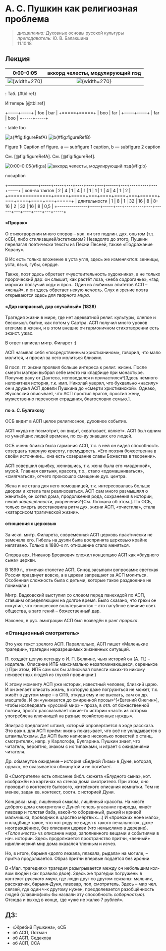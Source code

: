 # А. С. Пушкин как религиозная проблема
> _дисциплина:_ Духовные основы русской культуры  
> _преподаватель:_ Ю. В. Балакшина  
> 11.10.18  

## Лекция
<!--- •• ЗАПРОСИТЬ ПЕРВУЮ ПОЛОВИНУ ЛЕКЦИИ -->

 0:00–0:05 | аккорд челесты, модулирующий пэд
:---------------------:|:-----------------:
 ![](../Aspiro/IMG/SFU_0-00.png){width=270} | ![](../Aspiro/Ly/SmEt/SFUly_0-00.png){width=270}

: Таб. {#tbl:ref}

И теперь [@tbl:ref]



+-----+-----+
| foo | bar |
+=====+=====+
| boo | far |
+-----+-----+
| far | boo |
+-----+-----+

: table foo

<!--
<div id="fig:coolFig" class="subfigures">
![0:00–0:05](../Aspiro/IMG/SFU_0-00.png){#fig:cfa width=50%}
![аккорд челесты, модулирующий пэд](../Aspiro/Ly/SmEt/SFUly_0-00.png){#fig:cfa width=50%}

Caption
</div>
-->

<div id="fig:figureRef" class="subfigures">

![a](../Aspiro/Ly/SmEt/SFUly_0-00.png){#fig:figureRefA}
![b](../Aspiro/IMG/SFU_0-00.png){#fig:figureRefB}

Figure 1: Caption of figure. a — subfigure 1 caption, b — subfigure 2
caption

</div>

См. [@fig:figureRefA].
См. [@fig:figureRef].

<div id="fig:figureRef1" class="subfigures">

![0:00–0:05](../Aspiro/IMG/SFU_0-00.png){#fig:a}
![аккорд челесты, модулирующий пэд](../Aspiro/Ly/SmEt/SFUly_0-00.png){#fig:b}

nocaption
</div>

+---------------+-----+-----+---+----+----+---+------+---+----+----+---+-----+
| кол-во тактов | 2   | 4   | 1 | 4  | 1  | 1 | 1    | 1 | 4  | 4  | 1 | 2   |
+===============+=====+=====+===+====+====+===+======+===+====+====+===+=====+
| длительности  | 1   | 8   | 1 | 32 | 16 | 8 | 8–16 | 2 | 32 | 16 | 8 | 0,5 |
+---------------+-----+-----+---+----+----+---+------+---+----+----+---+-----+

#### «Пророк»
О стихотворении много споров – явл. ли это подлин. дух. опытом (т.з. оСБ), либо стилизацией/эстетизмом?
Незадолго до этого, Пушкин перелагал поэтически тексты из Песни Песней, также «Подражание Корану».

В Ис есть только вложение в уста угля, здесь же изменяются: зенницы, уста, язык, губы, сердце.

Также, поэт здесь обретает «чувствительность художника», а не только пророческий дар: он слышит, как растёт лоза, «неба содроганье», «гад морских ползучий ход» и проч..
Один из любимых эпитетов АСП – _«ясный»_, и он здесь обретает некую _ясность_.
Слух и зрение поэта открываются здесь для _тварного мира_.

#### «Дар напрасный, дар случайный» (1828)

Трагедия жизни в мире, где нет адекватной религ. культуры, слепое и бессмысл. бытие, как потом у Сартра.
АСП получил много уроков атеизма в жизни, и в этом внешне оч гармоничном стихотворении есть экзист. ужас.

В ответ написал митр. Филарет :)

АСП называл себя «посредственным христианином», говорил, что мало молится, и просил за него молиться близких.

В посл. гг. жизни проявил больше интереса к религ. жизни.
После смерти матери выбрал себе место на кладбище при монастыре.
Получив рану от Дантеса, исповедался и причастился^[Здесь немного непонятная история, т.к. имп. Николай уверял, что буквально «насилу» он и друзья АСП довели Пушкина до «смерти христианской». Однако, Жуковский описывает, что АСП простил врагов, простил жену, мужественно переносил страдания, благословил семью.].

#### по о. С. Булгакову
ОСБ видит в АСП целое религиозное, духовное событие.

АСП «куда не посмотрит, он видит, схватывает, являет».
АСП был одним из умнейших людей времени, по св-ву знавших его людей.

ОСБ очень близка была гармония АСП, т.к. в ней он видел способность созерцать тварную красоту, премудрость.
«Его поэзия божественна в своём источнике... она есть созерцание славы Божества в творении».

АСП совершил ошибку, женившись, т.к. жена была его «мадонной», музой.
Главная святыня, красота, т.о., стало «одомашниваться», «смягчаться», отчего произошло смещение дух. центра.

Жена и не стала для него помощницей, т.к. интересовалась больше двором и хотела там реализоваться.
АСП сам много размышлял о женитьбе, он хотел дома, продолжения рода, сохранения в истории, некой _завершённости_, укоренения^[См. Лотмана об этом.].
По ОСБ, только смерть восстановила ритм дух. жизни АСП, «очистила», стала «катарсисом трагической жизни».

#### отношения с церковью
За искл. митр. Филарета, современная АСП церковь практически не замечала его.
Гибель на дуэли была воспринята церковью крайне негативно.
Только в 1880-х гг. отношение стало меняться.

Сперва арх. Никанор Бровкович сложил концепцию АСП как «блудного сына» церкви.

В 1899 г., отмечая столетие АСП, Синод засыпали вопросами: светская Россия празднует вовсю, а в церкви запрещают за АСП молиться.
Особенная сложность была с детьми, которые такое раздвоение не понимали:)

Митр. Вадковский выступил со словом перед панехидой по АСП, ставшим определяющим на долгое время.
Было сказано, что грехи он искупил, что юношеское вольтерьянство – это пагубное влияние свет. общества, а зато гений – божественный дар.

Наконец, в рус. эмиграции АСП был возведён в ранг _пророка_.

### «Станционный смотритель»
Это уже текст зрелого АСП.
Параллельно, АСП пишет «Маленькие трагедии», трагедии неразрешимых жизненных ситуаций.


П. создаёт целую легенду о И. П. Белкине, чьих историй он (А. П.) – издатель.
Описание ИПБ максимально незапоминающееся, серенькое :)
При этом, ИПБ сам как бы записывал повести каких-то никому неизвестных людей из глухой провинции:)

К этому моменту АСП уже историк, известный человек, близкий царю.
И он желает описать _жизнь_, в которую даже погрузиться не может, т.к. живёт в другом мире – в СПб, откуда ему и не выехать, сам он др. масштаба.
И он «унижается до смиренной прозы»^[«Евгений Онегин»], чтобы исследовать «русский мир» – проза, в отл. от божественной поэзии, просто рассказывает какие-то истории «часть из которых употреблена ключницей на разные хозяйственные нужды».

Эпиграф предлагает штамп, который опровергается в ходе рассказа.
Это важн. для АСП приём: жизнь показывает, что всё не укладывается в штампы/схемы.
До АСП было написано несколько повестей о станц. смотрителях, напр. у Карлсгофа, Булгарина.
Пушкин знает, что читатель, вероятно, знаком с их типажами, и играет с ожиданиями читателя.

Др. обманутое ожидание – история «Бедной Лизы» в Дуне, которая, однако, не оказывается обманутой и не погибает.

В «Смотрителе» есть описание библ. сюжета «Блудного сына», кот. изображён на картинах на стенах дома смотрителя.
При этом, оно проходит в контексте бытового, житейского описания комнатки.
Тем не менее, задан ев. контекст, соотн. с историей Дуни.

Концовка: мир, лишённый смысла, лишённый красоты.
На месте доброго дома смотрителя с Дуней теперь угасание природы, живёт пивовар и толстая баба, какой-то оборванный, рыжий и кривой мальчишка, проводник в царство мёртвых...:)
И «проезжих ноне мало», и кладбище такое, что «от роду не видел я такого печального», даже неограждённое, без описания церкви (что немыслимо в деревне).
_«Голое место»_ vs описание мира, заполненного вещами и событиями в нач. истории.
Здесь продолжается пространство притчи, «вечный» идиллический мир дома оказался тленным и исчез.

Но, в итоге, барыня «долго лежала, плакала, рыдала» на могиле, – притча продолжается.
Образ притчи впервые подаётся без иронии.

В «Мал. трагедиях» трагедия разыгрывается между оч небольшим кол-вом людей (как правило двое).
Здесь же трагедии погружены в контекст _русского мира_, где люди друг со другом связаны: мальчик, рассказчик, барыня-Дуня, пивовар, поп, смотритель.
Здесь – мир чел. связей, где один ч-к другому нужен, преодолевается разобщённость людей (славянофилы бы назвали эту способность _соборностью_).
Отсюда и выход в конце, где «уже не жалко 7 рублей».


## ДЗ:

- «Жребий Пушкина», оСБ
- об АСП, Лотман
- об АСП, Седакова
- об АСП, ССА
